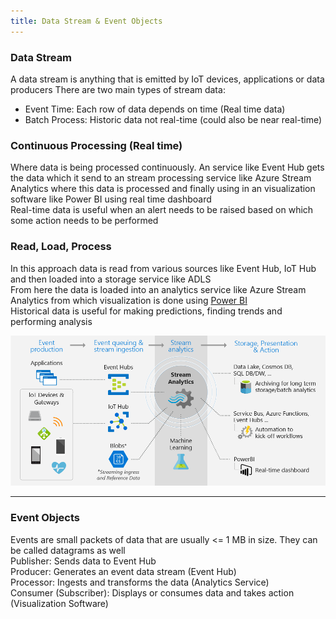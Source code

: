 ```yaml
---
title: Data Stream & Event Objects
---
```


### Data Stream

A data stream is anything that is emitted by IoT devices, applications or data producers
There are two main types of stream data:

* Event Time: Each row of data depends on time (Real time data)
* Batch Process: Historic data not real-time (could also be near real-time)

### Continuous Processing (Real time)

Where data is being processed continuously. An service like Event Hub gets the data which it send to an stream processing service like Azure Stream Analytics where this data is processed and finally using in an visualization software like Power BI using real time dashboard  
Real-time data is useful when an alert needs to be raised based on which some action needs to be performed

### Read, Load, Process

In this approach data is read from various sources like Event Hub, IoT Hub and then loaded into a storage service like ADLS  
From here the data is loaded into an analytics service like Azure Stream Analytics from which visualization is done using [Power BI](../../../Tools%20&%20Services/Power%20BI/Power%20BI.md)  
Historical data is useful for making predictions, finding trends and performing analysis

![Azure Stream Analytics|600](../images/azure_stream_analytics.png)

---

### Event Objects

Events are small packets of data that are usually \<= 1 MB in size. They can be called datagrams as well  
Publisher: Sends data to Event Hub  
Producer: Generates an event data stream (Event Hub)  
Processor: Ingests and transforms the data (Analytics Service)  
Consumer (Subscriber): Displays or consumes data and takes action (Visualization Software)